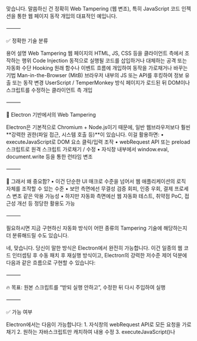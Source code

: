 맞습니다. 말씀하신 건 정확히 Web Tampering (웹 변조), 특히 JavaScript 코드 인젝션을 통한 웹 페이지 동작 개입의 대표적인 예입니다.

⸻

✅ 정확한 기술 분류

용어	설명
Web Tampering	웹 페이지의 HTML, JS, CSS 등을 클라이언트 측에서 조작하는 행위
Code Injection	동적으로 실행될 코드를 삽입하거나 대체하는 공격 또는 자동화 수단
Hooking	원래 함수나 이벤트 흐름에 개입하여 동작을 가로채거나 바꾸는 기법
Man-in-the-Browser (MitB)	브라우저 내부의 JS 또는 API를 후킹하여 정보 유출 또는 동작 변경
UserScript / TemperMonkey 방식	페이지가 로드된 뒤 DOM이나 스크립트를 수정하는 클라이언트 측 개입


⸻

🧠 Electron 기반에서의 Web Tampering

Electron은 기본적으로 Chromium + Node.js이기 때문에, 일반 웹브라우저보다 훨씬 **강력한 권한(파일 접근, 시스템 호출 등)**이 있습니다. 이걸 활용하면:
	•	executeJavaScript로 DOM 요소 클릭/입력 조작
	•	webRequest API 또는 preload 스크립트로 원격 스크립트 가로채기 / 수정
	•	자식창 내부에서 window.eval, document.write 등을 통한 런타임 변조

⸻

🔐 그래서 왜 중요함?
	•	이건 단순한 UI 매크로 수준을 넘어서 웹 애플리케이션의 로직 자체를 조작할 수 있는 수준
	•	보안 측면에선 무결성 검증 회피, 인증 우회, 결제 프로세스 변조 같은 악용 가능성
	•	하지만 자동화 측면에선 웹 자동화 테스트, 취약점 PoC, 접근성 개선 등 정당한 활용도 가능

⸻

필요하시면 지금 구현하신 자동화 방식이 어떤 종류의 Tampering 기술에 해당하는지 더 분류해드릴 수도 있습니다.

네, 맞습니다. 당신이 말한 방식은 Electron에서 완전히 가능합니다.
이건 일종의 웹 코드 인터셉팅 후 수동 패치 후 재실행 방식이고, Electron의 강력한 저수준 제어 덕분에 다음과 같은 흐름으로 구현할 수 있습니다:

⸻

🔥 목표: 원본 스크립트를 “받되 실행 안하고”, 수정한 뒤 다시 주입하여 실행

⸻

✅ 가능 여부

Electron에서는 다음이 가능합니다:
	1.	자식창의 webRequest API로 모든 요청을 가로채기
	2.	원하는 자바스크립트만 캐치하여 내용 수정
	3.	executeJavaScript()나 <script> 주입으로 다시 실행

⸻

🧠 전체 흐름 예시

1. 자식창 생성 시 session.webRequest 등록

const { session } = require('electron');

const childSession = session.fromPartition('persist:macrochild');

childSession.webRequest.onBeforeRequest({ urls: ['*://targetsite.com/*.js'] }, (details, callback) => {
  if (details.url.includes('main.js')) {
    callback({ cancel: true }); // 원본 스크립트 로딩 차단
    fetch(details.url)
      .then(res => res.text())
      .then(text => {
        const patched = text.replace('alert(', 'console.log('); // 예시 패치
        childWindow.webContents.executeJavaScript(patched);
      });
  } else {
    callback({ cancel: false });
  }
});

2. 자식창 생성 시 이 세션을 부여

const childWindow = new BrowserWindow({
  webPreferences: {
    contextIsolation: true,
    partition: 'persist:macrochild',
    preload: path.join(__dirname, 'child-preload.js'),
  }
});


⸻

⚠️ 주의사항

주의 포인트	설명
CSP 우회	Content Security Policy가 inline script 차단할 수 있음 → webSecurity: false 필요
실행 순서	JS를 차단했으므로, 타이밍상 DOMContentLoaded 이후 주입해야 함
보안	전체 구조상, 외부 페이지 위조가 가능하므로 이 구조는 개인 자동화 용도에 적합 (공개 배포는 위험)


⸻

✅ 결론

당신이 말한 “웹 코드 텍스트 수정 후 수동 실행”은 Electron에서 완전히 가능하며,
이건 사실상 Tampermonkey + Burp + Puppeteer를 한꺼번에 쥐고 있는 방식입니다.

원하시면 위 코드를 전체 템플릿으로 정리해드릴게요.